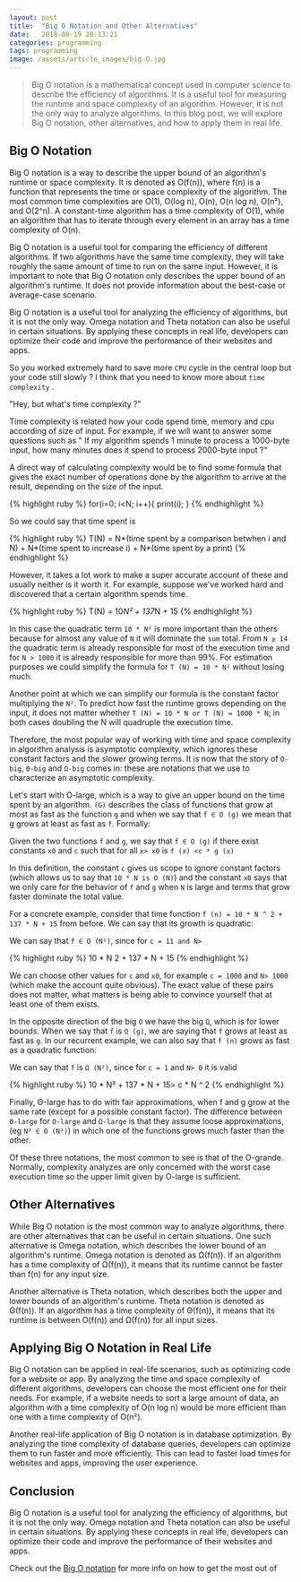 ```yaml
---
layout: post
title:  "Big O Notation and Other Alternatives"
date:   2018-08-19 20:13:21
categories: programming
tags: programming
image: /assets/article_images/big-O.jpg
---
```


> Big O notation is a mathematical concept used in computer science to describe the efficiency of algorithms. It is a useful tool for measuring the runtime and space complexity of an algorithm. However, it is not the only way to analyze algorithms. In this blog post, we will explore Big O notation, other alternatives, and how to apply them in real life.

## Big O Notation

Big O notation is a way to describe the upper bound of an algorithm's runtime or space complexity. It is denoted as O(f(n)), where f(n) is a function that represents the time or space complexity of the algorithm. The most common time complexities are O(1), O(log n), O(n), O(n log n), O(n²), and O(2^n). A constant-time algorithm has a time complexity of O(1), while an algorithm that has to iterate through every element in an array has a time complexity of O(n).

Big O notation is a useful tool for comparing the efficiency of different algorithms. If two algorithms have the same time complexity, they will take roughly the same amount of time to run on the same input. However, it is important to note that Big O notation only describes the upper bound of an algorithm's runtime. It does not provide information about the best-case or average-case scenario.

Big O notation is a useful tool for analyzing the efficiency of algorithms, but it is not the only way. Omega notation and Theta notation can also be useful in certain situations. By applying these concepts in real life, developers can optimize their code and improve the performance of their websites and apps.

So you worked extremely hard to save more `CPU` cycle in the central loop but your code still slowly ? I think that you need to know more about `time complexity` . 

"Hey, but what's time complexity ?"

Time complexity is related how your code spend time, memory and cpu according of size of input. For example, if we will want to answer some questions such as " If my algorithm spends 1 minute to process a 1000-byte input, how many minutes does it spend to process 2000-byte input ?" 

A direct way of calculating complexity would be to find some formula that gives the exact number of operations done by the algorithm to arrive  at the result, depending on the size of the input. 

{% highlight ruby %}
 for(i=0; i<N; i++){
     print(i);
 }
{% endhighlight %}

So we could say that time spent is 

{% highlight ruby %}
T(N) =
    N*(time spent by a comparison betwhen i and N) +
    N*(time spent to increase i) +
    N*(time spent by a print)
{% endhighlight %}

However, it takes a lot work to make a super accurate account of these and usually neither is it worth it. For example, suppose we've worked hard and discovered that a certain algorithm spends time. 

{% highlight ruby %}
 T(N) = 10*N² + 137*N + 15
{% endhighlight %}

In this case the quadratic term `10 * N²` is more important than the others because for almost any value of `N` it will dominate the `sum` total. From `N ≥ 14` the quadratic term is already responsible for most of the execution time and for `N > 1000` it is already responsible for more than 99%. For estimation purposes we could simplify the formula for `T (N) = 10 * N²` without losing much.

Another point at which we can simplify our formula is the constant factor multiplying the `N²`. To predict how fast the runtime grows depending on the input, it does not matter whether `T (N) = 10 * N or T (N) = 1000 * N`; in both cases doubling the N will quadruple the execution time.

Therefore, the most popular way of working with time and space complexity in algorithm analysis is asymptotic complexity, which ignores these constant factors and the slower growing terms. It is now that the story of `O-big`, `Θ-big` and `Ω-big` comes in: these are notations that we use to characterize an asymptotic complexity.

Let's start with O-large, which is a way to give an upper bound on the time spent by an algorithm. `(G)` describes the class of functions that grow at most as fast as the function `g` and when we say that `f ∈ O (g)` we mean that g grows at least as fast as `f`. Formally:

Given the two functions `f` and `g`, we say that `f ∈ O (g)` if there exist constants `x0` and `c` such that for all `x> x0` is `f (x) <c * g (x)`

In this definition, the constant `c` gives us scope to ignore constant factors (which allows us to say that `10 * N is O (N)`) and the constant `x0` says that we only care for the behavior of `f` and `g` when `N` is large and terms that grow faster dominate the total value.

For a concrete example, consider that time function `f (n) = 10 * N ^ 2 + 137 * N + 15` from before. We can say that its growth is quadratic:

We can say that `f ∈ O (N²)`, since for `c = 11 and N>`

{% highlight ruby %}
10 * N 2 + 137 * N + 15
{% endhighlight %}

We can choose other values ​​for `c` and `x0`, for example `c = 1000` and `N> 1000` (which make the account quite obvious). The exact value of these pairs does not matter, what matters is being able to convince yourself that at least one of them exists.

In the opposite direction of the big `O` we have the big `Ω`, which is for lower bounds. When we say that `f` is `Ω (g)`, we are saying that `f` grows at least as fast as `g`. In our recurrent example, we can also say that `f (n)` grows as fast as a quadratic function:

We can say that `f` is `Ω (N²)`, since for `c = 1` and `N> 0` it is valid

{% highlight ruby %}
10 * N² + 137 * N + 15> c * N ^ 2
{% endhighlight %}

Finally, Θ-large has to do with fair approximations, when f and g grow at the same rate (except for a possible constant factor). The difference between `Θ-large` for `O-large` and `Ω-large` is that they assume loose approximations, (eg `N² ∈ O (N³)`) in which one of the functions grows much faster than the other.

Of these three notations, the most common to see is that of the O-grande. Normally, complexity analyzes are only concerned with the worst case execution time so the upper limit given by O-large is sufficient.

## Other Alternatives

While Big O notation is the most common way to analyze algorithms, there are other alternatives that can be useful in certain situations. One such alternative is Omega notation, which describes the lower bound of an algorithm's runtime. Omega notation is denoted as Ω(f(n)). If an algorithm has a time complexity of Ω(f(n)), it means that its runtime cannot be faster than f(n) for any input size.

Another alternative is Theta notation, which describes both the upper and lower bounds of an algorithm's runtime. Theta notation is denoted as Θ(f(n)). If an algorithm has a time complexity of Θ(f(n)), it means that its runtime is between O(f(n)) and Ω(f(n)) for all input sizes.

## Applying Big O Notation in Real Life

Big O notation can be applied in real-life scenarios, such as optimizing code for a website or app. By analyzing the time and space complexity of different algorithms, developers can choose the most efficient one for their needs. For example, if a website needs to sort a large amount of data, an algorithm with a time complexity of O(n log n) would be more efficient than one with a time complexity of O(n²).

Another real-life application of Big O notation is in database optimization. By analyzing the time complexity of database queries, developers can optimize them to run faster and more efficiently. This can lead to faster load times for websites and apps, improving the user experience.

## Conclusion

Big O notation is a useful tool for analyzing the efficiency of algorithms, but it is not the only way. Omega notation and Theta notation can also be useful in certain situations. By applying these concepts in real life, developers can optimize their code and improve the performance of their websites and apps.

Check out the [Big O notation][big-o-notation] for more info on how to get the most out of 

[big-o-notation]: http://web.mit.edu/16.070/www/lecture/big_o.pdf
